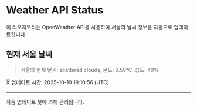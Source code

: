 
# Weather API Status

이 리포지토리는 OpenWeather API를 사용하여 서울의 날씨 정보를 자동으로 업데이트합니다.

## 현재 서울 날씨
> 서울의 현재 날씨: scattered clouds, 온도: 9.59°C, 습도: 49%

⏳ 업데이트 시간: 2025-10-19 19:10:56 (UTC)

---
자동 업데이트 봇에 의해 관리됩니다.
